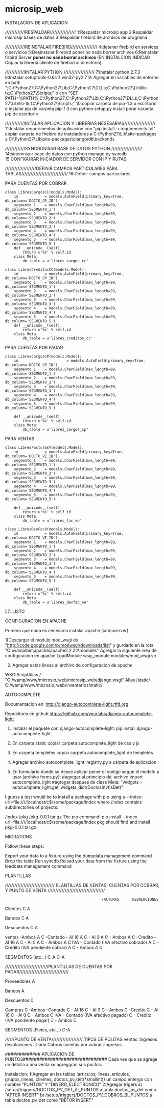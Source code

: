 microsip_web
============

INSTALACION DE APLICACION

/////////////RESPALDAR/////////////////
1:Respaldar microsip app
2:Respaldar microsip bases de datos
3:Respaldar firebird de archivos de programa

/////////////REINSTALAR FIREBIRD/////////////////
4:detener firebird en services o servicios
5:Desinstalar Firebird poner no nada borrar archivos
6:Reinstalar firbird Server **poner no nada borrar archivos** (EN INSTALCION INDICAR Copiar la libreria cliente de firebird al directorio<system>)

/////////////INTALAR PYTHON ////////////////////
7:Instalar python 2.7.3
8:Instalar setuptools-0.6c11.win32-py2.7
9: Agregar en variables de entorno en path ";C:\Python27;C:\Python27\Lib;C:\Python27\DLLs;C:\Python27\Lib\lib-tk;C:\Python27\Scripts;" o con "SET PATH=%PATH%;C:\Python27;C:\Python27\Lib;C:\Python27\DLLs;C:\Python27\Lib\lib-tk;C:\Python27\Scripts;"
10:copiar carpeta de pip-1.3 a escritorio e instalar pip de carpeta pip-1.3 con python setup.py install porar carpeta pip  de escritorio

/////////////INTALAR APLICACION Y LIBRERIAS NESESARIAS////////////////////
11:Instalar requerimentos de aplicacion con "pip install -r requirements.txt"
copiar carpeta de firebird de instaladores a C:\Python27\Lib\site-packages y C:\Python27\Lib\site-packages\django\db\backends

/////////////SYNCRONISAR BASE DE DATOS PYTHON ////////////////////
14:sincronizar base de datos con python manage.py syncdb
15:CONFIGURAR INICIADOR DE SERVIDOR CON IP Y RUTAS


////////////////////DEFINIR CAMPOS PARTICULARES PARA TABLAS//////////////////////////////
16:Definir campos particulares

PARA CUENTAS POR COBRAR

    class LibresCargosCC(models.Model):
        id            = models.AutoField(primary_key=True, db_column='DOCTO_CP_ID')
        segmento_1    = models.CharField(max_length=99, db_column='SEGMENTO_1')
        segmento_2    = models.CharField(max_length=99, db_column='SEGMENTO_2')
        segmento_3    = models.CharField(max_length=99, db_column='SEGMENTO_3')
        segmento_4    = models.CharField(max_length=99, db_column='SEGMENTO_4')
        segmento_5    = models.CharField(max_length=99, db_column='SEGMENTO_5')
        def __unicode__(self):
            return u'%s' % self.id
        class Meta:
            db_table = u'libres_cargos_cc'

    class LibresCreditosCC(models.Model):
        id            = models.AutoField(primary_key=True, db_column='DOCTO_CP_ID')
        segmento_1    = models.CharField(max_length=99, db_column='SEGMENTO_1')
        segmento_2    = models.CharField(max_length=99, db_column='SEGMENTO_2')
        segmento_3    = models.CharField(max_length=99, db_column='SEGMENTO_3')
        segmento_4    = models.CharField(max_length=99, db_column='SEGMENTO_4')
        segmento_5    = models.CharField(max_length=99, db_column='SEGMENTO_5')
        def __unicode__(self):
            return u'%s' % self.id
        class Meta:
            db_table = u'libres_creditos_cc'

PARA CUENTAS POR PAGAR

    class LibresCargosCP(models.Model):
        id                      = models.AutoField(primary_key=True, db_column='DOCTO_CP_ID')
        segmento_1    = models.CharField(max_length=99, db_column='SEGMENTO_1')
        segmento_2    = models.CharField(max_length=99, db_column='SEGMENTO_2')
        segmento_3    = models.CharField(max_length=99, db_column='SEGMENTO_3')
        segmento_4    = models.CharField(max_length=99, db_column='SEGMENTO_4')
        segmento_5    = models.CharField(max_length=99, db_column='SEGMENTO_5')
     	
     	def __unicode__(self):
            return u'%s' % self.id
        class Meta:
            db_table = u'libres_cargos_cp'

PARA VENTAS

    class LibresFacturasV(models.Model):
        id            = models.AutoField(primary_key=True, db_column='DOCTO_VE_ID')
        segmento_1    = models.CharField(max_length=99, db_column='SEGMENTO_1')
        segmento_2    = models.CharField(max_length=99, db_column='SEGMENTO_2')
        segmento_3    = models.CharField(max_length=99, db_column='SEGMENTO_3')
        segmento_4    = models.CharField(max_length=99, db_column='SEGMENTO_4')
        segmento_5    = models.CharField(max_length=99, db_column='SEGMENTO_5')
    	
    	def __unicode__(self):
            return u'%s' % self.id
        class Meta:
            db_table = u'libres_fac_ve'

    class LibresDevFacV(models.Model):
        id            = models.AutoField(primary_key=True, db_column='DOCTO_VE_ID')
        segmento_1    = models.CharField(max_length=99, db_column='SEGMENTO_1')
        segmento_2    = models.CharField(max_length=99, db_column='SEGMENTO_2')
        segmento_3    = models.CharField(max_length=99, db_column='SEGMENTO_3')
        segmento_4    = models.CharField(max_length=99, db_column='SEGMENTO_4')
        segmento_5    = models.CharField(max_length=99, db_column='SEGMENTO_5')
        
        def __unicode__(self):
            return u'%s' % self.id
        class Meta:
            db_table = u'libres_devfac_ve'

17) LISTO


CONFIGURACION EN APACHE

Primero que nada es necesario instalar apache (xampserver)

1)Descargar el modulo mod_wsgi de "http://code.google.com/p/modwsgi/downloads/list" y gurdarlo en la rota "C:\wamp\bin\apache\apache2.2.22\modules"
  Agregar la siguiente inea de configuracion en apache 
  LoadModule wsgi_module modules/mod_wsgi.so

2) Agregar estas lineas al archivo de configuracion de apache 
  
  WSGIScriptAlias / "C:/wamp/www/microsip_web/microsip_web/django.wsgi"
  Alias /static/ C:/wamp/www/microsip_web/inventarios/static/

AUTOCOMPLETE

Documentacion en: http://django-autocomplete-light.rtfd.org

Repocitorio en github https://github.com/yourlabs/django-autocomplete-light


1) Instalar el paquete con django-autocomplete-light:
	pip install django-autocomplete-light

2) En carpeta static copiar carpeta autocomplete_light de css y js

3) En carpeta templetes copiar carpeta autocomplete_light de templetes

4) Agregar archivo autocomplete_light_registry.py a carpeta de aplicacion

5) En formulario donde se desee aplicar poner el codigo segun el modelo a usar (archivo forms.py):
	#agregar al primcipio del archivo
	import autocomplete_light
	#agregar despues de class Meta:
  	"widgets = autocomplete_light.get_widgets_dict(DoctosInvfisDet)"





I guess a test would be to install a package with pip using a --index-url=file:////localhost/c$/some/package/index where /index contains subdirectories of projects:

/index
/pkg
/pkg-0.0.1.tar.gz
The pip command: pip install --index-url=file:////localhost/c$/some/package/index pkg should find and install pkg-0.0.1.tar.gz.

MIGRATIONS

Follow these steps:

Export your data to a fixture using the dumpdata management command
Drop the table
Run syncdb
Reload your data from the fixture using the loaddata management command


PLANTILLAS

//////////////////////////////// PLANTILLAS DE VENTAS, CUENTAS POR COBRAR, Y PUNTO DE VENTA /////////////////////////////////////

                                                FACTURAS      DEVOLUCIONES
Clientes                                            C               A     

Bancos                                              C               A

Descuentos                                          C               A

ventas
    -Ambos                                          A               C
    -Contado
        - Al 16                                     A               C
        - Al 0                                      A               C
        - Ambos                                     A               C
    -Credito
        - Al 16                                     A               C
        - Al 0                                      A               C
        - Ambos                                     A               C
IVA
    - Contado (IVA efectivo cobrado)                A               C
    - Credito (IVA pendiente cobrar)                A               C
    - Ambos                                         A               C

SEGMENTOS (etc...)                                 C-A             C-A

////////////////////////////PLANTILLAS DE CUENTAS POR PAGAR////////////////////////////////

Proveedores                                         A

Bancos                                              A

Descuentos                                          C

Compras                                             C
    -Ambos
    -Contado                                        C
        - Al 16                                     C
        - Al 0                                      C
        - Ambos                                     C
    -Credito                                        C
        - Al 16                                     C
        - Al 0                                      C
        - Ambos                                     C
IVA
    - Contado (IVA efectivo pagado)                 C
    - Credito (IVA pendiente pagar)                 C
    - Ambos                                         C    

SEGMENTOS (Fletes, etc...)                         C-A


//////PUNTO DE VENTA////////////////////
TIPOS DE POLIZAS 
ventas                      :Ingresos
devoluciones                :Diario
Cobros cuentas por cobrar   :Ingresos


############# APLICACION DE PUNTOS###############################
Cada ves que se agrege un detalla a una venta se agreggran sus puntos:

Instalacion:
    1:Agregar en las tablas (articulos, lineas_articulos, grupos_lineas, clientes, doctos_pv_det(*smallint)) un campo entergo con nombre "PUNTOS" Y "DINERO_ELECTRONICO"
    2:Agregar trigers
        a) /setup/triggers/DOCTOS_PV_DET_AI_PUNTOS a tabla doctos_pv_det como "AFTER INSERT"
        b) /setup/triggers/DOCTOS_PV_COBROS_BI_PUNTOS a tabla doctos_pv_det como "BEFOR INSERT" 
